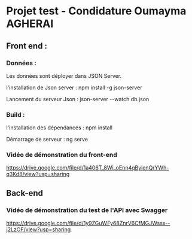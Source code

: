 # Projet test - Condidature Oumayma AGHERAI
## Front end : 
### Données : 
Les données sont déployer dans JSON Server.

l'installation de Json server : npm install -g json-server


Lancement du serveur Json : json-server --watch db.json
### Build :
l'installation des dépendances : npm install 

Démarrage de serveur :  ng serve 

### Vidéo de démonstration du front-end 
https://drive.google.com/file/d/1a406T_8Wi_oEnn4qByienQrYWh-q3Kd8/view?usp=sharing

## Back-end
### Vidéo de démonstration du test de l'API avec Swagger 
https://drive.google.com/file/d/1y9ZGuWFy68ZnrV6CfMGJWssx--j2LzOF/view?usp=sharing



